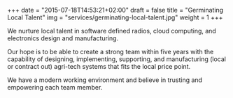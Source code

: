 +++
date = "2015-07-18T14:53:21+02:00"
draft = false
title = "Germinating Local Talent"
img = "services/germinating-local-talent.jpg"
weight = 1
+++

We nurture local talent in software defined radios, cloud computing, and electronics design and manufacturing.

Our hope is to be able to create a strong team within five years with the capability of designing, implementing, supporting, and manufacturing (local or contract out) agri-tech systems that fits the local price point.

We have a modern working environment and believe in trusting and empowering each team member.
